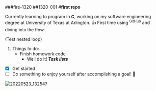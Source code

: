 ###fire-1320
##1320-001
#**first repo**

Currently learning to program in **_C_**, working on my software engineering degree at University of Texas at Arlington.
👍
First time using <sup>GitHub</sup> and diving into the ~~flow.~~ 

(Test nested loop)
1. Things to do:
   - Finish homework code
     - Well do it!
**_Task lists_**
- [x] Get started
- [ ] Do something to enjoy yourself after accomplishing a goal! :tada:

![20220523_132547](https://user-images.githubusercontent.com/112142190/191875669-d8c63ba1-2d9e-40d3-abd0-b262f9d6648e.jpg)

